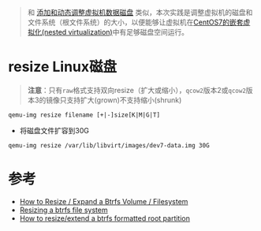 > 和 [添加和动态调整虚拟机数据磁盘](add_resize_virtual_disk_to_guest_on_fly) 类似，本次实践是调整虚拟机的磁盘和文件系统（根文件系统）的大小，以便能够让虚拟机在[CentOS7的嵌套虚拟化(nested virtualization)](../../nested_virtualization/nested_virtualization_kvm_centos7)中有足够磁盘空间运行。

# resize Linux磁盘

> **注意**：只有`raw`格式支持双向resize（扩大或缩小），`qcow2`版本2或`qcow2`版本3的镜像只支持扩大(grown)不支持缩小(shrunk)

```
qemu-img resize filename [+|-]size[K|M|G|T]
```

* 将磁盘文件扩容到30G

```
qemu-img resize /var/lib/libvirt/images/dev7-data.img 30G
```


# 参考

* [How to Resize / Expand a Btrfs Volume / Filesystem](https://www.thegeekdiary.com/how-to-resize-expand-a-btrfs-volume-filesystem/)
* [Resizing a btrfs file system](https://access.redhat.com/documentation/en-US/Red_Hat_Enterprise_Linux/7/html/Storage_Administration_Guide/ch06s03.html)
* [How to resize/extend a btrfs formatted root partition](https://www.suse.com/support/kb/doc/?id=7018329)